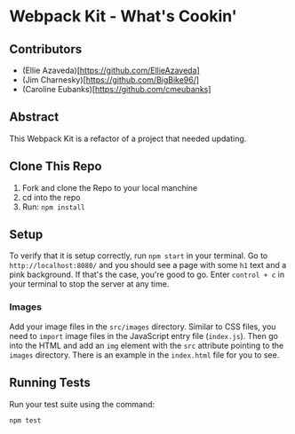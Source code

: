 # Webpack Kit - What's Cookin'

## Contributors

- (Ellie Azaveda)[https://github.com/EllieAzaveda]
- (Jim Charnesky)[https://github.com/BigBike96/]
- (Caroline Eubanks)[https://github.com/cmeubanks]

## Abstract

This Webpack Kit is a refactor of a project that needed updating. 

## Clone This Repo

1. Fork and clone the Repo to your local manchine
2. cd into the repo
3. Run: `npm install`

## Setup

To verify that it is setup correctly, run `npm start` in your terminal. Go to `http://localhost:8080/` and you should see a page with some `h1` text and a pink background. If that's the case, you're good to go. Enter `control + c` in your terminal to stop the server at any time.


### Images

Add your image files in the `src/images` directory. Similar to CSS files, you need to `import` image files in the JavaScript entry file (`index.js`). Then go into the HTML and add an `img` element with the `src` attribute pointing to the `images` directory. There is an example in the `index.html` file for you to see.


## Running Tests

Run your test suite using the command:

`npm test`


<!-- If you _are_ done, you can follow [this procedure](./gh-pages-procedure.md) to get your project live on GitHub Pages. -->
